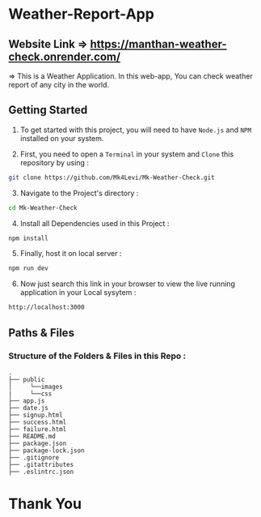 # Weather-Report-App

## Website Link => https://manthan-weather-check.onrender.com/

=> This is a Weather Application. In this web-app, You can check weather report of any city in the world.

<h2>Getting Started</h2>

1. To get started with this project, you will need to have `Node.js` and `NPM` installed on your system.

2. First, you need to open a `Terminal` in your system and `Clone` this repository by using :

```bash
git clone https://github.com/Mk4Levi/Mk-Weather-Check.git
```

3. Navigate to the Project's directory :

```bash
cd Mk-Weather-Check
```

4. Install all Dependencies used in this Project :

```bash
npm install
```

5. Finally, host it on local server :

```bash
npm run dev
```

6. Now just search this link in your browser to view the live running application in your Local sysytem :

```bash
http://localhost:3000
```

<h2>Paths & Files</h2>

### Structure of the Folders & Files in this Repo :

```text
.
├── public
│     └──images
|     └──css
├── app.js
├── date.js
├── signup.html
├── success.html
├── failure.html
├── README.md
├── package.json
├── package-lock.json
├── .gitignore
├── .gitattributes
├── .eslintrc.json
```

# Thank You
